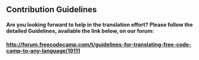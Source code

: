 ## Contribution Guidelines
#### Are you looking forward to help in the translation effort? Please follow the detailed Guidelines, available the link below, on our forum:
#### http://forum.freecodecamp.com/t/guidelines-for-translating-free-code-camp-to-any-language/19111
